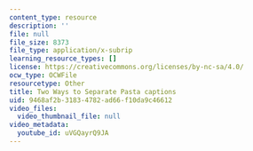 ```yaml
---
content_type: resource
description: ''
file: null
file_size: 8373
file_type: application/x-subrip
learning_resource_types: []
license: https://creativecommons.org/licenses/by-nc-sa/4.0/
ocw_type: OCWFile
resourcetype: Other
title: Two Ways to Separate Pasta captions
uid: 9468af2b-3183-4782-ad66-f10da9c46612
video_files:
  video_thumbnail_file: null
video_metadata:
  youtube_id: uVGQayrQ9JA
---
```

